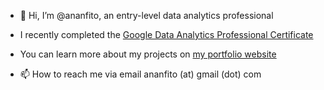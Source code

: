 - 👋 Hi, I’m @ananfito, an entry-level data analytics professional
- I recently completed the [Google Data Analytics Professional Certificate](https://www.google.com/url?q=https%3A%2F%2Fwww.credly.com%2Fbadges%2Fdafff9fa-de9f-497f-bd7f-d98c46a24e73%2Fpublic_url&sa=D)
- You can learn more about my projects on [my portfolio website](http://ananfito.github.io/)

- 📫 How to reach me via email ananfito (at) gmail (dot) com 

